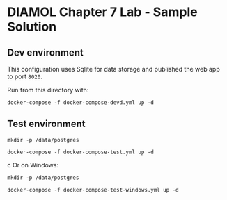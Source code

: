 # DIAMOL Chapter 7 Lab - Sample Solution

## Dev environment

This configuration uses Sqlite for data storage and published the web app to port `8020`.

Run from this directory with:

```
docker-compose -f docker-compose-devd.yml up -d
```

## Test environment

```
mkdir -p /data/postgres

docker-compose -f docker-compose-test.yml up -d
```
c
Or on Windows:

```
mkdir -p /data/postgres

docker-compose -f docker-compose-test-windows.yml up -d
```
